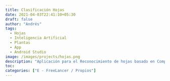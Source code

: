 ```yaml
---
title: Clasificación Hojas
date: 2021-04-03T22:41:10+05:30
draft: false
author: "Andrés"
tags:
  - Hojas
  - Inteligencia Artificial
  - Plantas
  - App
  - Android Studio
image: /images/projects/hojas.png
description: "Aplicación para el Reconocimiento de hojas basado en Computing Vision desarollado en Android Studio"
toc:
categories: ["E - FreeLancer / Propios"]
---
```

